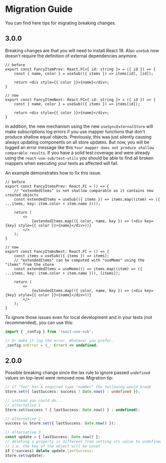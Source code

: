 # Migration Guide

You can find here tips for migrating breaking changes.

## 3.0.0

Breaking changes are that you will need to install React 18.
Also `useSub` now doesn't require the definition of external dependencies anymore.

```tsx
// before
export const FancyItemPrev: React.FC<{ id: string }> = ({ id }) => {
    const { name, color } = useSub(({ items }) => items[id], [id]);

    return <div style={{ color }}>{name}</div>;
}

// now
export const FancyItemNext: React.FC<{ id: string }> = ({ id }) => {
    const { name, color } = useSub(({ items }) => items[id]);

    return <div style={{ color }}>{name}</div>;
}
```

In addition, the new mechanism using the new `useSyncExternalStore` will make subscriptions
log errors if you use mapper functions that don't produce shallow
equal objects. Previously, this was just silently causing always updating components
on all store updates. But now, you will be logged an error message like this
`Your mapper does not produce shallow comparable results`. If you have a solid test coverage
and were already using the `react-use-sub/test-utils` you should be able to find all broken
mappers when executing your tests as affected will fail.

An example demonstrates how to fix this issue.

```tsx
// before
export const FancyItemsPrev: React.FC = () => {
    // "extendedItems" is not shallow comparable as it contains new created objects 
    const extendedItems = useSub(({ items }) => items.map((item) => ({ ...items, key: item.color + item.name })));

    return (
        <>
            {extendedItems.map(({ color, name, key }) => (<div key={key} style={{ color }}>{name}</div>))}
        </>
    );
}

// now
export const FancyItemsNext: React.FC = () => {
    const items = useSub(({ items }) => items);
    // "extendedItems" can be computed with "useMemo" using the "items" from the store
    const extendedItems = useMemo(() => items.map((item) => ({ ...items, key: item.color + item.name })), [items]);

    return (
        <>
            {extendedItems.map(({ color, name, key }) => (<div key={key} style={{ color }}>{name}</div>))}
        </>
    );
}
```

To ignore those issues even for local development and in your tests (not recommended), you
can use this:

```ts
import { _config } from 'react-use-sub';

// Or make it log the error. Whatever you prefer.
_config.onError = (_: Error) => undefined;
```

## 2.0.0

Possible breaking change since the lax rule to ignore passed `undefined` values on
top-level were removed now. Migration tip:

```ts
// if "foo" has a required type "number" the following would break
Store.set({ lastSuccess: success ? Date.now() : undefined });

// instead you could do...
// alternative 1
Store.set(success ? { lastSuccess: Date.now() } : undefined);

// alternative 2
success && Store.set({ lastSuccess: Date.now() });

// alternative 3
const update = { lastSuccess: Date.now() };
// deleting a property is different from setting its value to undefined
// i.e. the key of the object will be unset
if (!success) delete update.lastSuccess;
Store.set(update);
```
